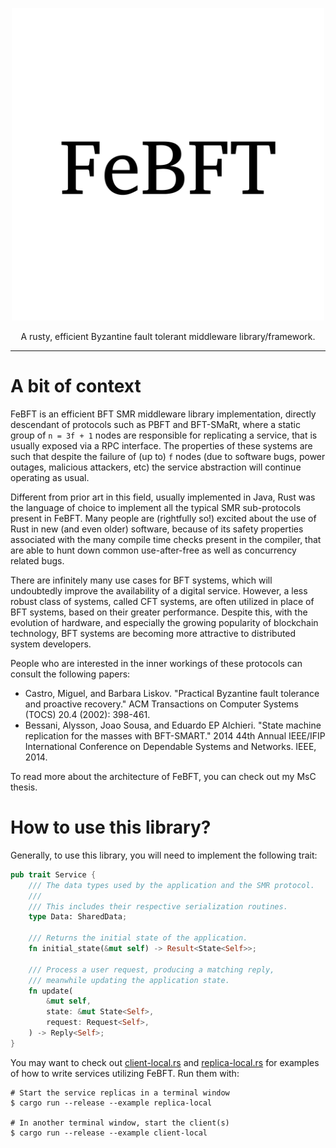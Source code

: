 <p align="center">
<img width="500" height="500" src="resources/logo.png">
</p>
<p align="center">
A rusty, efficient Byzantine fault tolerant middleware library/framework.
<!-- TODO: include crates.io, docs.rs links here, etc -->
</p>

---

# A bit of context

FeBFT is an efficient BFT SMR middleware library implementation, directly descendant
of protocols such as PBFT and BFT-SMaRt, where a static group of `n = 3f + 1` nodes
are responsible for replicating a service, that is usually exposed via a RPC interface.
The properties of these systems are such that despite the failure of (up to) `f` nodes
(due to software bugs, power outages, malicious attackers, etc) the service abstraction
will continue operating as usual.

Different from prior art in this field, usually implemented in Java, Rust was
the language of choice to implement all the typical SMR sub-protocols present
in FeBFT. Many people are (rightfully so!) excited about the use of Rust
in new (and even older) software, because of its safety properties associated
with the many compile time checks present in the compiler, that are able to
hunt down common use-after-free as well as concurrency related bugs.

There are infinitely many use cases for BFT systems, which will undoubtedly improve the
availability of a digital service. However, a less robust class of systems, called CFT
systems, are often utilized in place of BFT systems, based on their greater performance.
Despite this, with the evolution of hardware, and especially the growing popularity of
blockchain technology, BFT systems are becoming more attractive to distributed system
developers.

People who are interested in the inner workings of these protocols can
consult the following papers:

* Castro, Miguel, and Barbara Liskov. "Practical Byzantine fault tolerance and proactive recovery." ACM Transactions on Computer Systems (TOCS) 20.4 (2002): 398-461.
* Bessani, Alysson, Joao Sousa, and Eduardo EP Alchieri. "State machine replication for the masses with BFT-SMART." 2014 44th Annual IEEE/IFIP International Conference on Dependable Systems and Networks. IEEE, 2014.

<!-- TODO: include link to thesis -->
To read more about the architecture of FeBFT, you can check out my MsC thesis.

# How to use this library?

Generally, to use this library, you will need to implement the following trait:

```rust
pub trait Service {
    /// The data types used by the application and the SMR protocol.
    ///
    /// This includes their respective serialization routines.
    type Data: SharedData;

    /// Returns the initial state of the application.
    fn initial_state(&mut self) -> Result<State<Self>>;

    /// Process a user request, producing a matching reply,
    /// meanwhile updating the application state.
    fn update(
        &mut self,
        state: &mut State<Self>,
        request: Request<Self>,
    ) -> Reply<Self>;
}
```

You may want to check out [client-local.rs](examples/client-local.rs) and
[replica-local.rs](examples/replica-local.rs) for examples of how to write
services utilizing FeBFT. Run them with:

```
# Start the service replicas in a terminal window
$ cargo run --release --example replica-local

# In another terminal window, start the client(s)
$ cargo run --release --example client-local
```
